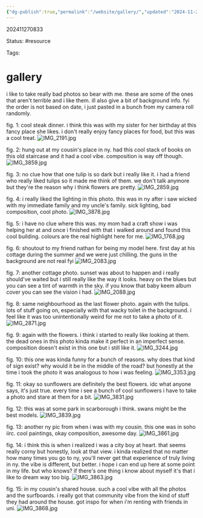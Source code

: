 ```yaml
---
{"dg-publish":true,"permalink":"/website/gallery/","updated":"2024-11-27T09:10:56.521-05:00"}
---
```


202411270833

Status: #resource

Tags:

# gallery

i like to take really bad photos so bear with me. these are some of the ones that aren't terrible and i like them. ill also give a bit of background info. fyi the order is not based on date, i just pasted in a bunch from my camera roll randomly.

fig. 1: cool steak dinner. i think this was with my sister for her birthday at this fancy place she likes. i don't really enjoy fancy places for food, but this was a cool treat.
![IMG_2191.jpg](/img/user/attachments/IMG_2191.jpg)

fig. 2: hung out at my cousin's place in ny. had this cool stack of books on this old staircase and it had a cool vibe. composition is way off though.
![IMG_3859.jpg](/img/user/attachments/IMG_3859.jpg)

fig. 3: no clue how that one tulip is so dark but i really like it. i had a friend who really liked tulips so it made me think of them. we don't talk anymore but they're the reason why i think flowers are pretty.
![IMG_2859.jpg](/img/user/attachments/IMG_2859.jpg)

fig. 4: i really liked the lighting in this photo. this was in ny after i saw wicked with my immediate family and my uncle's family. sick lighting, bad composition, cool photo.
![IMG_3878.jpg](/img/user/attachments/IMG_3878.jpg)

fig. 5: i have no clue where this was. my mom had a craft show i was helping her at and once i finished with that i walked around and found this cool building. colours are the real highlight here for me. 
![IMG_1768.jpg](/img/user/attachments/IMG_1768.jpg)

fig. 6: shoutout to my friend nathan for being my model here. first day at his cottage during the summer and we were just chilling. the guns in the background are not real fyi
![IMG_2083.jpg](/img/user/attachments/IMG_2083.jpg)

fig. 7: another cottage photo. sunset was about to happen and i really should've waited but i still really like the way it looks. heavy on the blues but you can see a tint of warmth in the sky. if you know that baby keem album cover you can see the vision i had.
![IMG_2088.jpg](/img/user/attachments/IMG_2088.jpg)

fig. 8: same neighbourhood as the last flower photo. again with the tulips. lots of stuff going on, especially with that wacky toilet in the background. i feel like it was too unintentionally weird for me not to take a photo of it. 
![IMG_2871.jpg](/img/user/attachments/IMG_2871.jpg)

fig. 9: again with the flowers. i think i started to really like looking at them. the dead ones in this photo kinda make it perfect in an imperfect sense. composition doesn't exist in this one but i still like it.
![IMG_3244.jpg](/img/user/attachments/IMG_3244.jpg)

fig. 10: this one was kinda funny for a bunch of reasons. why does that kind of sign exist? why would it be in the middle of the road? but honestly at the time i took the photo it was analogous to how i was feeling.
![IMG_3353.jpg](/img/user/attachments/IMG_3353.jpg)

fig. 11: okay so sunflowers are definitely the best flowers. idc what anyone says, it's just true. every time i see a bunch of cool sunflowers i have to take a photo and stare at them for a bit. 
![IMG_3831.jpg](/img/user/attachments/IMG_3831.jpg)

fig. 12: this was at some park in scarborough i think. swans might be the best models. 
![IMG_3839.jpg](/img/user/attachments/IMG_3839.jpg)

fig. 13: another ny pic from when i was with my cousin. this one was in soho iirc. cool paintings, okay composition, awesome day.
![IMG_3861.jpg](/img/user/attachments/IMG_3861.jpg)

fig. 14: i think this is when i realized i was a city boy at heart. that seems really corny but honestly, look at that view. i kinda realized that no matter how many times you go to ny, you'll never get that experience of truly living in ny. the vibe is different, but better. i hope i can end up here at some point in my life. but who knows? if there's one thing i know about myself it's that i like to dream way too big.
![IMG_3863.jpg](/img/user/attachments/IMG_3863.jpg)

fig. 15: in my cousin's shared house. such a cool vibe with all the photos and the surfboards. i really got that community vibe from the kind of stuff they had around the house. got inspo for when i'm renting with friends in uni.
![IMG_3868.jpg](/img/user/attachments/IMG_3868.jpg)